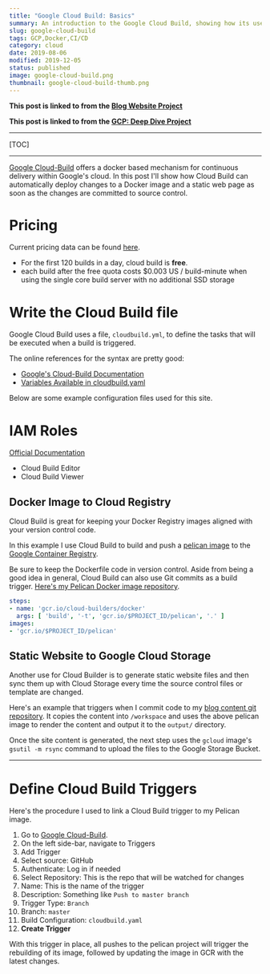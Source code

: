 ```yaml
---
title: "Google Cloud Build: Basics"
summary: An introduction to the Google Cloud Build, showing how its used for this site.
slug: google-cloud-build
tags: GCP,Docker,CI/CD
category: cloud
date: 2019-08-06
modified: 2019-12-05
status: published
image: google-cloud-build.png
thumbnail: google-cloud-build-thumb.png
---
```



**This post is linked to from the [Blog Website Project](/blog-website.html)**

**This post is linked to from the [GCP: Deep Dive Project](/gcp.html)**

---


[TOC]


---

[Google Cloud-Build](https://console.cloud.google.com/cloud-build)
offers a docker based mechanism for continuous delivery within Google's
cloud. In this post I'll show how Cloud Build can automatically deploy changes
to a Docker image and a static web page as soon as the changes are committed to
source control.



# Pricing

Current pricing data can be found [here](https://cloud.google.com/cloud-build/pricing).

- For the first 120 builds in a day, cloud build is **free**.
- each build after the free quota costs $0.003 US / build-minute when using the
  single core build server with no additional SSD storage


# Write the Cloud Build file

Google Cloud Build uses a file, `cloudbuild.yml`, to define the tasks that will
be executed when a build is triggered.

The online references for the syntax are pretty good:

- [Google's Cloud-Build Documentation](https://cloud.google.com/cloud-build/docs/build-config)
- [Variables Available in cloudbuild.yaml](https://cloud.google.com/cloud-build/docs/configuring-builds/substitute-variable-values)

Below are some example configuration files used for this site.

# IAM Roles

[Official Documentation](https://cloud.google.com/cloud-build/docs/securing-builds/configure-access-control)

- Cloud Build Editor
- Cloud Build Viewer

## Docker Image to Cloud Registry

Cloud Build is great for keeping your Docker Registry images aligned with your
version control code.

In this example I use Cloud Build to build and push a [pelican image](/docker-pelican-image)
to the [Google Container Registry](/google-container-registry).

Be sure to keep the Dockerfile code in version control. Aside from being a good
idea in general, Cloud Build can also use Git commits as a build trigger.
[Here's my Pelican Docker image repository](https://github.com/kylep/pelican).

```yaml
steps:
- name: 'gcr.io/cloud-builders/docker'
  args: [ 'build', '-t', 'gcr.io/$PROJECT_ID/pelican', '.' ]
images:
- 'gcr.io/$PROJECT_ID/pelican'
```


## Static Website to Google Cloud Storage

Another use for Cloud Builder is to generate static website files and then sync
them up with Cloud Storage every time the source control files or template are
changed.

Here's an example that triggers when I commit code to my
[blog content git repository](https://github.com/kylep/kyle.pericak.com). It
copies the content into `/workspace` and uses the above pelican image to render
the content and output it to the `output/` directory.

Once the site content is generated, the next step uses the `gcloud` image's
`gsutil -m rsync` command to upload the files to the Google Storage Bucket.


---

# Define Cloud Build Triggers

Here's the procedure I used to link a Cloud Build trigger to my Pelican image.

1. Go to [Google Cloud-Build](https://console.cloud.google.com/cloud-build).
1. On the left side-bar, navigate to Triggers
1. Add Trigger
1. Select source: GitHub
1. Authenticate: Log in if needed
1. Select Repository: This is the repo that will be watched for changes
1. Name: This is the name of the trigger
1. Description: Something like `Push to master branch`
1. Trigger Type: `Branch`
1. Branch: `master`
1. Build Configuration: `cloudbuild.yaml`
1. **Create Trigger**

With this trigger in place, all pushes to the pelican project will trigger the
rebuilding of its image, followed by updating the image in GCR with the latest
changes.
